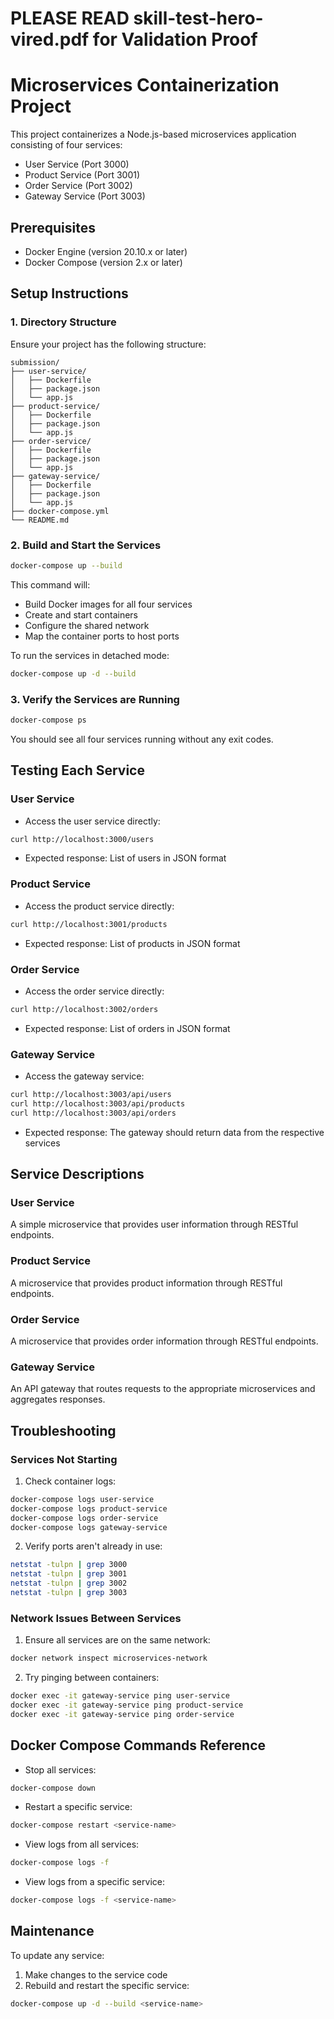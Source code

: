 # PLEASE READ skill-test-hero-vired.pdf for Validation Proof
# Microservices Containerization Project

This project containerizes a Node.js-based microservices application consisting of four services:
- User Service (Port 3000)
- Product Service (Port 3001)
- Order Service (Port 3002)
- Gateway Service (Port 3003)

## Prerequisites

- Docker Engine (version 20.10.x or later)
- Docker Compose (version 2.x or later)

## Setup Instructions

### 1. Directory Structure

Ensure your project has the following structure:
```
submission/
├── user-service/
│   ├── Dockerfile
│   ├── package.json
│   └── app.js
├── product-service/
│   ├── Dockerfile
│   ├── package.json
│   └── app.js
├── order-service/
│   ├── Dockerfile
│   ├── package.json
│   └── app.js
├── gateway-service/
│   ├── Dockerfile
│   ├── package.json
│   └── app.js
├── docker-compose.yml
└── README.md
```

### 2. Build and Start the Services

```bash
docker-compose up --build
```

This command will:
- Build Docker images for all four services
- Create and start containers
- Configure the shared network
- Map the container ports to host ports

To run the services in detached mode:

```bash
docker-compose up -d --build
```

### 3. Verify the Services are Running

```bash
docker-compose ps
```

You should see all four services running without any exit codes.

## Testing Each Service

### User Service

- Access the user service directly:
```bash
curl http://localhost:3000/users
```

- Expected response: List of users in JSON format

### Product Service

- Access the product service directly:
```bash
curl http://localhost:3001/products
```

- Expected response: List of products in JSON format

### Order Service

- Access the order service directly:
```bash
curl http://localhost:3002/orders
```

- Expected response: List of orders in JSON format

### Gateway Service

- Access the gateway service:
```bash
curl http://localhost:3003/api/users
curl http://localhost:3003/api/products
curl http://localhost:3003/api/orders
```

- Expected response: The gateway should return data from the respective services

## Service Descriptions

### User Service
A simple microservice that provides user information through RESTful endpoints.

### Product Service
A microservice that provides product information through RESTful endpoints.

### Order Service
A microservice that provides order information through RESTful endpoints.

### Gateway Service
An API gateway that routes requests to the appropriate microservices and aggregates responses.

## Troubleshooting

### Services Not Starting

1. Check container logs:
```bash
docker-compose logs user-service
docker-compose logs product-service
docker-compose logs order-service
docker-compose logs gateway-service
```

2. Verify ports aren't already in use:
```bash
netstat -tulpn | grep 3000
netstat -tulpn | grep 3001
netstat -tulpn | grep 3002
netstat -tulpn | grep 3003
```

### Network Issues Between Services

1. Ensure all services are on the same network:
```bash
docker network inspect microservices-network
```

2. Try pinging between containers:
```bash
docker exec -it gateway-service ping user-service
docker exec -it gateway-service ping product-service
docker exec -it gateway-service ping order-service
```

## Docker Compose Commands Reference

- Stop all services:
```bash
docker-compose down
```

- Restart a specific service:
```bash
docker-compose restart <service-name>
```

- View logs from all services:
```bash
docker-compose logs -f
```

- View logs from a specific service:
```bash
docker-compose logs -f <service-name>
```

## Maintenance

To update any service:

1. Make changes to the service code
2. Rebuild and restart the specific service:
```bash
docker-compose up -d --build <service-name>
```
